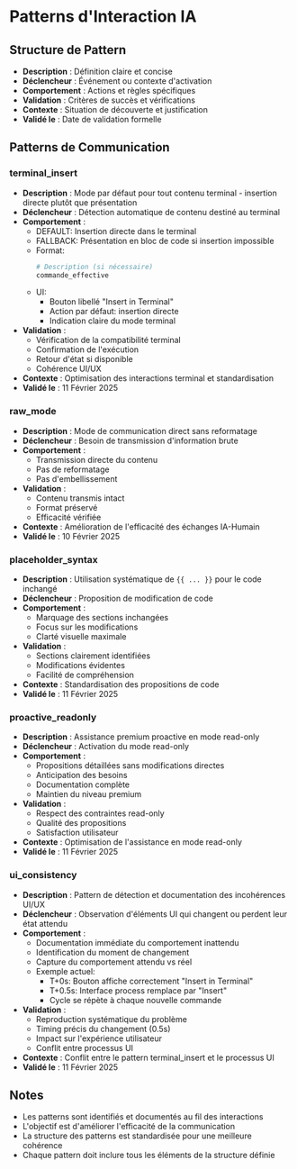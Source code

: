 # Patterns d'Interaction IA

## Structure de Pattern
- **Description** : Définition claire et concise
- **Déclencheur** : Événement ou contexte d'activation
- **Comportement** : Actions et règles spécifiques
- **Validation** : Critères de succès et vérifications
- **Contexte** : Situation de découverte et justification
- **Validé le** : Date de validation formelle

## Patterns de Communication

### terminal_insert
- **Description** : Mode par défaut pour tout contenu terminal - insertion directe plutôt que présentation
- **Déclencheur** : Détection automatique de contenu destiné au terminal
- **Comportement** :
  - DEFAULT: Insertion directe dans le terminal
  - FALLBACK: Présentation en bloc de code si insertion impossible
  - Format:
    ```bash
    # Description (si nécessaire)
    commande_effective
    ```
  - UI:
    - Bouton libellé "Insert in Terminal"
    - Action par défaut: insertion directe
    - Indication claire du mode terminal
- **Validation** :
  - Vérification de la compatibilité terminal
  - Confirmation de l'exécution
  - Retour d'état si disponible
  - Cohérence UI/UX
- **Contexte** : Optimisation des interactions terminal et standardisation
- **Validé le** : 11 Février 2025

### raw_mode
- **Description** : Mode de communication direct sans reformatage
- **Déclencheur** : Besoin de transmission d'information brute
- **Comportement** :
  - Transmission directe du contenu
  - Pas de reformatage
  - Pas d'embellissement
- **Validation** :
  - Contenu transmis intact
  - Format préservé
  - Efficacité vérifiée
- **Contexte** : Amélioration de l'efficacité des échanges IA-Humain
- **Validé le** : 10 Février 2025

### placeholder_syntax
- **Description** : Utilisation systématique de `{{ ... }}` pour le code inchangé
- **Déclencheur** : Proposition de modification de code
- **Comportement** :
  - Marquage des sections inchangées
  - Focus sur les modifications
  - Clarté visuelle maximale
- **Validation** :
  - Sections clairement identifiées
  - Modifications évidentes
  - Facilité de compréhension
- **Contexte** : Standardisation des propositions de code
- **Validé le** : 11 Février 2025

### proactive_readonly
- **Description** : Assistance premium proactive en mode read-only
- **Déclencheur** : Activation du mode read-only
- **Comportement** :
  - Propositions détaillées sans modifications directes
  - Anticipation des besoins
  - Documentation complète
  - Maintien du niveau premium
- **Validation** :
  - Respect des contraintes read-only
  - Qualité des propositions
  - Satisfaction utilisateur
- **Contexte** : Optimisation de l'assistance en mode read-only
- **Validé le** : 11 Février 2025

### ui_consistency
- **Description** : Pattern de détection et documentation des incohérences UI/UX
- **Déclencheur** : Observation d'éléments UI qui changent ou perdent leur état attendu
- **Comportement** :
  - Documentation immédiate du comportement inattendu
  - Identification du moment de changement
  - Capture du comportement attendu vs réel
  - Exemple actuel: 
    - T+0s: Bouton affiche correctement "Insert in Terminal"
    - T+0.5s: Interface process remplace par "Insert"
    - Cycle se répète à chaque nouvelle commande
- **Validation** :
  - Reproduction systématique du problème
  - Timing précis du changement (0.5s)
  - Impact sur l'expérience utilisateur
  - Conflit entre processus UI
- **Contexte** : Conflit entre le pattern terminal_insert et le processus UI
- **Validé le** : 11 Février 2025

## Notes
- Les patterns sont identifiés et documentés au fil des interactions
- L'objectif est d'améliorer l'efficacité de la communication
- La structure des patterns est standardisée pour une meilleure cohérence
- Chaque pattern doit inclure tous les éléments de la structure définie